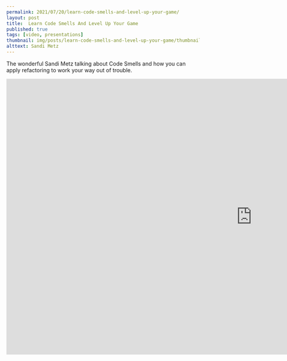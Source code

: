 ```yaml
---
permalink: 2021/07/20/learn-code-smells-and-level-up-your-game/
layout: post
title:  Learn Code Smells And Level Up Your Game
published: true
tags: [video, presentations]
thumbnail: img/posts/learn-code-smells-and-level-up-your-game/thumbnail-420x255.webp
alttext: Sandi Metz
--- 
```


The wonderful Sandi Metz talking about Code Smells and how you can apply refactoring to work your way out of trouble.

<iframe width="1280" height="720" src="https://www.youtube.com/embed/D4auWwMsEnY" title="YouTube video player" frameborder="0" allow="accelerometer; autoplay; clipboard-write; encrypted-media; gyroscope; picture-in-picture" allowfullscreen></iframe>
